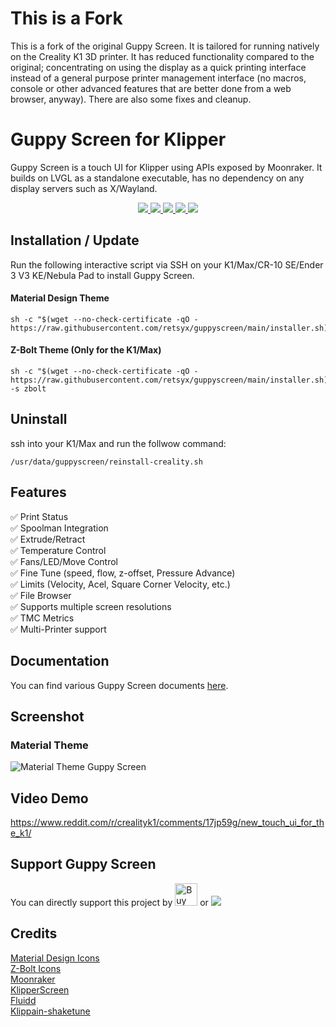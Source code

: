 # This is a Fork

This is a fork of the original Guppy Screen. It is tailored for running natively on the Creality K1 3D printer. It has reduced functionality compared to the original; concentrating on using the display as a quick printing interface instead of a general purpose printer management interface (no macros, console or other advanced features that are better done from a web browser, anyway). There are also some fixes and cleanup.

# Guppy Screen for Klipper

Guppy Screen is a touch UI for Klipper using APIs exposed by Moonraker. It builds on LVGL as a standalone executable, has no dependency on any display servers such as X/Wayland.
<p align="center">
    <a aria-label="Downloads" href="https://github.com/retsyx/guppyscreen/releases">
      <img src="https://img.shields.io/github/downloads/retsyx/guppyscreen/total?style=flat-square">
  </a>
    <a aria-label="Stars" href="https://github.com/retsyx/guppyscreen/stargazers">
      <img src="https://img.shields.io/github/stars/retsyx/guppyscreen?style=flat-square">
  </a>
    <a aria-label="Forks" href="https://github.com/retsyx/guppyscreen/network/members">
      <img src="https://img.shields.io/github/forks/retsyx/guppyscreen?style=flat-square">
  </a>
    <a aria-label="License" href="https://github.com/retsyx/guppyscreen/blob/develop/LICENSE">
      <img src="https://img.shields.io/github/license/retsyx/guppyscreen?style=flat-square">
  </a>
    <a aria-label="Last commit" href="https://github.com/retsyx/guppyscreen/commits/">
      <img src="https://img.shields.io/github/last-commit/retsyx/guppyscreen?style=flat-square">
  </a>
</p>

## Installation / Update
Run the following interactive script via SSH on your K1/Max/CR-10 SE/Ender 3 V3 KE/Nebula Pad to install Guppy Screen.

#### Material Design Theme
```
sh -c "$(wget --no-check-certificate -qO - https://raw.githubusercontent.com/retsyx/guppyscreen/main/installer.sh)"
```

#### Z-Bolt Theme (Only for the K1/Max)
```
sh -c "$(wget --no-check-certificate -qO - https://raw.githubusercontent.com/retsyx/guppyscreen/main/installer.sh)" -s zbolt
```

## Uninstall
ssh into your K1/Max and run the follwow command:
```
/usr/data/guppyscreen/reinstall-creality.sh
```

## Features
:white_check_mark: Print Status  
:white_check_mark: Spoolman Integration  
:white_check_mark: Extrude/Retract  
:white_check_mark: Temperature Control  
:white_check_mark: Fans/LED/Move Control  
:white_check_mark: Fine Tune (speed, flow, z-offset, Pressure Advance)  
:white_check_mark: Limits (Velocity, Acel, Square Corner Velocity, etc.)  
:white_check_mark: File Browser  
:white_check_mark: Supports multiple screen resolutions  
:white_check_mark: TMC Metrics  
:white_check_mark: Multi-Printer support  

## Documentation
You can find various Guppy Screen documents [here](https://ballaswag.github.io/docs/guppyscreen/configuration/).

## Screenshot
### Material Theme
![Material Theme Guppy Screen](https://github.com/ballaswag/guppyscreen/blob/main/screenshots/material/material_screenshot.png)

## Video Demo
https://www.reddit.com/r/crealityk1/comments/17jp59g/new_touch_ui_for_the_k1/

## Support Guppy Screen
You can directly support this project by <a href='https://ko-fi.com/ballaswag' target='_blank'><img height='36' style='border:0px;height:36px;' src='https://storage.ko-fi.com/cdn/kofi3.png?v=3' border='0' alt='Buy Me a Coffee at ko-fi.com' /></a>
or
[![](https://img.shields.io/static/v1?label=Sponsor&message=%E2%9D%A4&logo=GitHub&color=%23fe8e86)](https://github.com/sponsors/ballaswag)

## Credits
[Material Design Icons](https://pictogrammers.com/library/mdi/)  
[Z-Bolt Icons](https://github.com/Z-Bolt/OctoScreen)  
[Moonraker](https://github.com/Arksine/moonraker)  
[KlipperScreen](https://github.com/KlipperScreen/KlipperScreen)  
[Fluidd](https://github.com/fluidd-core/fluidd)  
[Klippain-shaketune](https://github.com/Frix-x/klippain-shaketune)  

